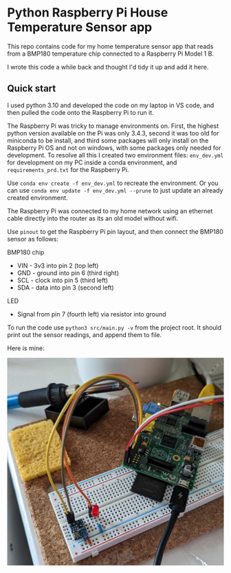 
# Python Raspberry Pi House Temperature Sensor app

This repo contains code for my home temperature sensor app that reads
from a BMP180 temperature chip connected to a Raspberry Pi Model 1 B. 

I wrote this code a while back and thought I'd tidy it up and add it here. 


## Quick start

I used python 3.10 and developed the code on my laptop in VS code, and 
then pulled the code onto the Raspberry Pi to run it.

The Raspberry Pi was tricky to manage environments on. First, the highest
python version available on the Pi was only 3.4.3, second it was too 
old for miniconda to be install, and third some packages
will only install on the Raspberry Pi OS and not on windows, with some 
packages only needed for development. 
To resolve all this I created two environment 
files: `env_dev.yml` for development on my PC inside a conda environment,
and `requirements_prd.txt` for the Raspberry Pi. 


Use `conda env create -f env_dev.yml` to recreate the environment.
Or you can use `conda env update -f env_dev.yml --prune` to just
update an already created environment. 

The Raspberry Pi was connected to my home network using an ethernet cable
directly into the router as its an old model without wifi. 

Use `pinout` to get the Raspberry Pi pin layout, and then connect the BMP180
sensor as follows: 

BMP180 chip
* VIN - 3v3 into pin 2 (top left)
* GND - ground into pin 6 (third right)
* SCL - clock into pin 5 (third left)
* SDA - data into pin 3 (second left)

LED
* Signal from pin 7 (fourth left) via resistor into ground

To run the code use `python3 src/main.py -v` from the project root. 
It should print out the sensor readings, and append them to file. 

Here is mine:

![my RP setup](https://raw.githubusercontent.com/dleng2242/raspberry_pi_house_temperature/main/images/rp_setup.png)


